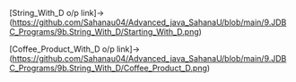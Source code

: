 [String_With_D o/p link]->(https://github.com/Sahanau04/Advanced_java_SahanaU/blob/main/9.JDBC_Programs/9b.String_With_D/Starting_With_D.png)

[Coffee_Product_With_D o/p link]->(https://github.com/Sahanau04/Advanced_java_SahanaU/blob/main/9.JDBC_Programs/9b.String_With_D/Coffee_Product_D.png)
